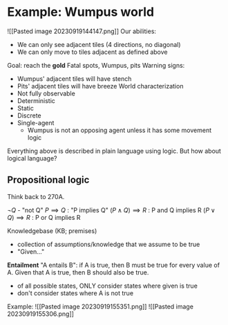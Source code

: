# Example: Wumpus world
![[Pasted image 20230919144147.png]]
Our abilities:
- We can only see adjacent tiles (4 directions, no diagonal)
- We can only move to tiles adjacent as defined above

Goal: reach the **gold**
Fatal spots, Wumpus, pits
Warning signs:
- Wumpus' adjacent tiles will have stench
- Pits' adjacent tiles will have breeze
World characterization
- Not fully observable
- Deterministic
- Static
- Discrete
- Single-agent
	- Wumpus is not an opposing agent unless it has some movement logic

Everything above is described in plain language using logic. But how about logical language?

## Propositional logic
Think back to 270A.

$\neg Q$ - "not Q"
$P \implies Q$ : "P implies Q"
$(P \land Q) \implies R$ : P and Q implies R
$(P \lor Q) \implies R$ : P or Q implies R

Knowledgebase (KB; premises)
- collection of assumptions/knowledge that we assume to be true
- "Given..."

**Entailment**
"A entails B": if A is true, then B must be true for every value of A.
Given that A is true, then B should also be true.
- of all possible states, ONLY consider states where given is true
- don't consider states where A is not true

Example:
![[Pasted image 20230919155351.png]]
![[Pasted image 20230919155306.png]]
